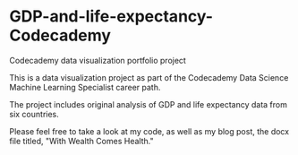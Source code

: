 # GDP-and-life-expectancy-Codecademy
Codecademy data visualization portfolio project

This is a data visualization project as part of the Codecademy Data Science Machine Learning Specialist career path.

The project includes original analysis of GDP and life expectancy data from six countries.

Please feel free to take a look at my code, as well as my blog post, the docx file titled, "With Wealth Comes Health."
